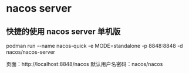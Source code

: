 # nacos server

## 快捷的使用 nacos server 单机版

podman run --name nacos-quick -e MODE=standalone -p 8848:8848 -d nacos/nacos-server

页面：http://localhost:8848/nacos
默认用户名密码：nacos/nacos




